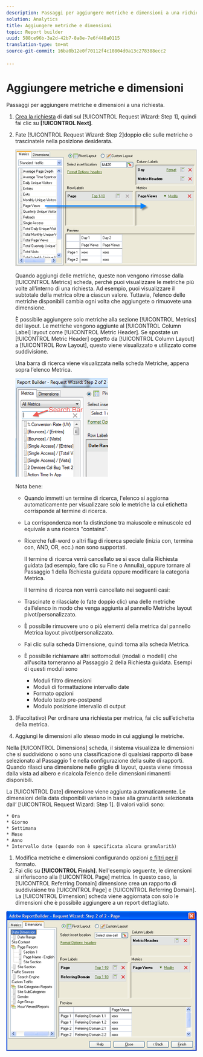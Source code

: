 ```yaml
---
description: Passaggi per aggiungere metriche e dimensioni a una richiesta.
solution: Analytics
title: Aggiungere metriche e dimensioni
topic: Report builder
uuid: 588ce96b-3a2d-42b7-8a8e-7e6f448a0115
translation-type: tm+mt
source-git-commit: 16ba0b12e0f70112f4c10804d0a13c278388ecc2

---
```



# Aggiungere metriche e dimensioni

Passaggi per aggiungere metriche e dimensioni a una richiesta.

1. [Crea la richiesta](/help/analyze/report-builder/data-requests/data-requests.md) di dati sul [!UICONTROL Request Wizard: Step 1], quindi fai clic su **[!UICONTROL Next]**.
1. Fate [!UICONTROL Request Wizard: Step 2]doppio clic sulle metriche o trascinatele nella posizione desiderata.

   ![Informazioni sul passaggio](assets/adding_metrics.png)

   Quando aggiungi delle metriche, queste non vengono rimosse dalla [!UICONTROL Metrics] scheda, perché puoi visualizzare le metriche più volte all'interno di una richiesta. Ad esempio, puoi visualizzare il subtotale della metrica oltre a ciascun valore. Tuttavia, l’elenco delle metriche disponibili cambia ogni volta che aggiungete o rimuovete una dimensione.

   È possibile aggiungere solo metriche alla sezione [!UICONTROL Metrics] del layout. Le metriche vengono aggiunte al [!UICONTROL Column Label] layout come [!UICONTROL Metric Header]. Se spostate un [!UICONTROL Metric Header] oggetto da [!UICONTROL Column Layout] a [!UICONTROL Row Layout], questo viene visualizzato e utilizzato come suddivisione.

   Una barra di ricerca viene visualizzata nella scheda Metriche, appena sopra l’elenco Metrica.

   ![](assets/search_bar_metric.png)

   Nota bene:

   * Quando immetti un termine di ricerca, l'elenco si aggiorna automaticamente per visualizzare solo le metriche la cui etichetta corrisponde al termine di ricerca.
   * La corrispondenza non fa distinzione tra maiuscole e minuscole ed equivale a una ricerca "contains".
   * Ricerche full-word o altri flag di ricerca speciale (inizia con, termina con, AND, OR, ecc.) non sono supportati.

      Il termine di ricerca verrà cancellato se si esce dalla Richiesta guidata (ad esempio, fare clic su Fine o Annulla), oppure tornare al Passaggio 1 della Richiesta guidata oppure modificare la categoria Metrica.

      Il termine di ricerca non verrà cancellato nei seguenti casi:

   * Trascinate e rilasciate (o fate doppio clic) una delle metriche dall’elenco in modo che venga aggiunta al pannello Metriche layout pivot/personalizzato.
   * È possibile rimuovere uno o più elementi della metrica dal pannello Metrica layout pivot/personalizzato.
   * Fai clic sulla scheda Dimensione, quindi torna alla scheda Metrica.
   * È possibile richiamare altri sottomoduli (modali o modelli) che all'uscita torneranno al Passaggio 2 della Richiesta guidata. Esempi di questi moduli sono

      * Moduli filtro dimensioni
      * Moduli di formattazione intervallo date
      * Formato opzioni
      * Modulo testo pre-postpend
      * Modulo posizione intervallo di output

1. (Facoltativo) Per ordinare una richiesta per metrica, fai clic sull’etichetta della metrica.
1. Aggiungi le dimensioni allo stesso modo in cui aggiungi le metriche.

Nella [!UICONTROL Dimensions] scheda, il sistema visualizza le dimensioni che si suddividono o sono una classificazione di qualsiasi rapporto di base selezionato al Passaggio 1 e nella configurazione della suite di rapporti. Quando rilasci una dimensione nelle griglie di layout, questa viene rimossa dalla vista ad albero e ricalcola l’elenco delle dimensioni rimanenti disponibili.

La [!UICONTROL Date] dimensione viene aggiunta automaticamente. Le dimensioni della data disponibili variano in base alla granularità selezionata dall’ [!UICONTROL Request Wizard: Step 1]. (I valori validi sono:

    * Ora
    * Giorno
    * Settimana
    * Mese
    * Anno
    * Intervallo date (quando non è specificata alcuna granularità)

1. Modifica metriche e dimensioni configurando opzioni [e filtri per il](/help/analyze/report-builder/layout/t-format-display-headers.md) formato.
1. Fai clic su **[!UICONTROL Finish]**.
Nell'esempio seguente, le dimensioni si riferiscono alla [!UICONTROL Page] metrica. In questo caso, la [!UICONTROL Referring Domain] dimensione crea un rapporto di suddivisione tra [!UICONTROL Page] e [!UICONTROL Referring Domain]. La [!UICONTROL Dimension] scheda viene aggiornata con solo le dimensioni che è possibile aggiungere a un report dettagliato.

![](assets/page_pageview_02.png)
